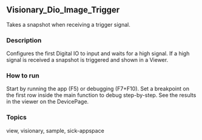 ## Visionary_Dio_Image_Trigger
Takes a snapshot when receiving a trigger signal.

### Description
Configures the first Digital IO to input and waits for a high signal. If
a high signal is received a snapshot is triggered and shown in a Viewer.

### How to run
Start by running the app (F5) or debugging (F7+F10).
Set a breakpoint on the first row inside the main function to debug step-by-step.
See the results in the viewer on the DevicePage.
### Topics
view, visionary, sample, sick-appspace